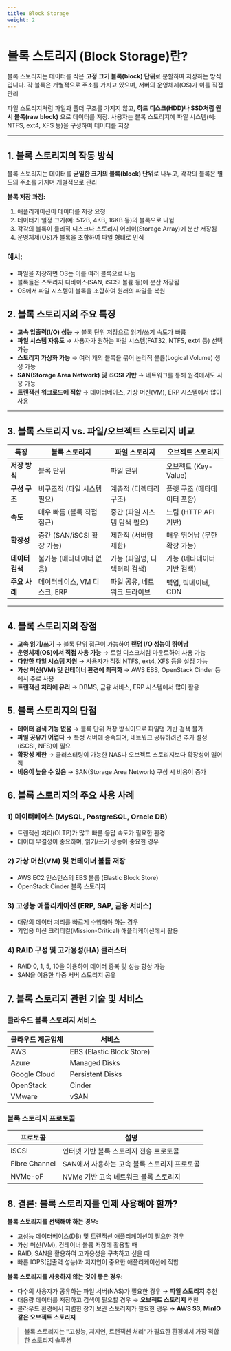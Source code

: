```yaml
---
title: Block Storage
weight: 2
---
```

# **블록 스토리지 (Block Storage)란?**  
블록 스토리지는 데이터를 작은 **고정 크기 블록(block) 단위**로 분할하여 저장하는 방식입니다. 각 블록은 개별적으로 주소를 가지고 있으며, 서버의 운영체제(OS)가 이를 직접 관리

파일 스토리지처럼 파일과 폴더 구조를 가지지 않고, **하드 디스크(HDD)나 SSD처럼 원시 블록(raw block)** 으로 데이터를 저장. 사용자는 블록 스토리지에 파일 시스템(예: NTFS, ext4, XFS 등)을 구성하여 데이터를 저장

---

## **1. 블록 스토리지의 작동 방식**  
블록 스토리지는 데이터를 **균일한 크기의 블록(block) 단위**로 나누고, 각각의 블록은 별도의 주소를 가지며 개별적으로 관리

**블록 저장 과정:**  
1. 애플리케이션이 데이터를 저장 요청  
2. 데이터가 일정 크기(예: 512B, 4KB, 16KB 등)의 블록으로 나뉨  
3. 각각의 블록이 물리적 디스크나 스토리지 어레이(Storage Array)에 분산 저장됨  
4. 운영체제(OS)가 블록을 조합하여 파일 형태로 인식  

### 예시:
- 파일을 저장하면 OS는 이를 여러 블록으로 나눔  
- 블록들은 스토리지 디바이스(SAN, iSCSI 볼륨 등)에 분산 저장됨  
- OS에서 파일 시스템이 블록을 조합하여 원래의 파일을 복원  

## **2. 블록 스토리지의 주요 특징**  
- **고속 입출력(I/O) 성능** → 블록 단위 저장으로 읽기/쓰기 속도가 빠름  
- **파일 시스템 자유도** → 사용자가 원하는 파일 시스템(FAT32, NTFS, ext4 등) 선택 가능  
- **스토리지 가상화 가능** → 여러 개의 블록을 묶어 논리적 볼륨(Logical Volume) 생성 가능  
- **SAN(Storage Area Network) 및 iSCSI 기반** → 네트워크를 통해 원격에서도 사용 가능  
- **트랜잭션 워크로드에 적합** → 데이터베이스, 가상 머신(VM), ERP 시스템에서 많이 사용  

---

## **3. 블록 스토리지 vs. 파일/오브젝트 스토리지 비교**
| **특징**         | **블록 스토리지** | **파일 스토리지** | **오브젝트 스토리지** |
|-----------------|----------------|----------------|----------------|
| **저장 방식**  | 블록 단위 | 파일 단위 | 오브젝트 (Key-Value) |
| **구성 구조**  | 비구조적 (파일 시스템 필요) | 계층적 (디렉터리 구조) | 플랫 구조 (메타데이터 포함) |
| **속도** | 매우 빠름 (블록 직접 접근) | 중간 (파일 시스템 탐색 필요) | 느림 (HTTP API 기반) |
| **확장성** | 중간 (SAN/iSCSI 확장 가능) | 제한적 (서버당 제한) | 매우 뛰어남 (무한 확장 가능) |
| **데이터 검색** | 불가능 (메타데이터 없음) | 가능 (파일명, 디렉터리 검색) | 가능 (메타데이터 기반 검색) |
| **주요 사례** | 데이터베이스, VM 디스크, ERP | 파일 공유, 네트워크 드라이브 | 백업, 빅데이터, CDN |

---

## **4. 블록 스토리지의 장점**
- **고속 읽기/쓰기** → 블록 단위 접근이 가능하여 **랜덤 I/O 성능이 뛰어남**  
- **운영체제(OS)에서 직접 사용 가능** → 로컬 디스크처럼 마운트하여 사용 가능  
- **다양한 파일 시스템 지원** → 사용자가 직접 NTFS, ext4, XFS 등을 설정 가능  
- **가상 머신(VM) 및 컨테이너 환경에 최적화** → AWS EBS, OpenStack Cinder 등에서 주로 사용  
- **트랜잭션 처리에 유리** → DBMS, 금융 서비스, ERP 시스템에서 많이 활용  

## **5. 블록 스토리지의 단점**
- **데이터 검색 기능 없음** → 블록 단위 저장 방식이므로 파일명 기반 검색 불가  
- **파일 공유가 어렵다** → 특정 서버에 종속되며, 네트워크 공유하려면 추가 설정(iSCSI, NFS)이 필요  
- **확장성 제한** → 클러스터링이 가능한 NAS나 오브젝트 스토리지보다 확장성이 떨어짐  
- **비용이 높을 수 있음** → SAN(Storage Area Network) 구성 시 비용이 증가  

## 6. 블록 스토리지의 주요 사용 사례
### 1) 데이터베이스 (MySQL, PostgreSQL, Oracle DB)
- 트랜잭션 처리(OLTP)가 많고 빠른 응답 속도가 필요한 환경  
- 데이터 무결성이 중요하며, 읽기/쓰기 성능이 중요한 경우  

### 2) 가상 머신(VM) 및 컨테이너 볼륨 저장
- AWS EC2 인스턴스의 EBS 볼륨 (Elastic Block Store)  
- OpenStack Cinder 블록 스토리지  

### 3) 고성능 애플리케이션 (ERP, SAP, 금융 서비스)
- 대량의 데이터 처리를 빠르게 수행해야 하는 경우  
- 기업용 미션 크리티컬(Mission-Critical) 애플리케이션에서 활용  

### 4) RAID 구성 및 고가용성(HA) 클러스터
- RAID 0, 1, 5, 10을 이용하여 데이터 중복 및 성능 향상 가능  
- SAN을 이용한 다중 서버 스토리지 공유  

## 7. 블록 스토리지 관련 기술 및 서비스
### **클라우드 블록 스토리지 서비스**
| **클라우드 제공업체** | **서비스** |
|----------------|-------------|
| AWS | EBS (Elastic Block Store) |
| Azure | Managed Disks |
| Google Cloud | Persistent Disks |
| OpenStack | Cinder |
| VMware | vSAN |

### **블록 스토리지 프로토콜**
| **프로토콜** | **설명** |
|-------------|------------------------------------|
| iSCSI | 인터넷 기반 블록 스토리지 전송 프로토콜 |
| Fibre Channel | SAN에서 사용하는 고속 블록 스토리지 프로토콜 |
| NVMe-oF | NVMe 기반 고속 네트워크 블록 스토리지 |


## **8. 결론: 블록 스토리지를 언제 사용해야 할까?**
**블록 스토리지를 선택해야 하는 경우:**  
- 고성능 데이터베이스(DB) 및 트랜잭션 애플리케이션이 필요한 경우  
- 가상 머신(VM), 컨테이너 볼륨 저장에 활용할 때  
- RAID, SAN을 활용하여 고가용성을 구축하고 싶을 때  
- 빠른 IOPS(입출력 성능)과 저지연이 중요한 애플리케이션에 적합  

**블록 스토리지를 사용하지 않는 것이 좋은 경우:**  
- 다수의 사용자가 공유하는 파일 서버(NAS)가 필요한 경우 → **파일 스토리지** 추천  
- 대용량 데이터를 저장하고 검색이 필요할 경우 → **오브젝트 스토리지** 추천  
- 클라우드 환경에서 저렴한 장기 보관 스토리지가 필요한 경우 → **AWS S3, MinIO 같은 오브젝트 스토리지**  

> **블록 스토리지는 "고성능, 저지연, 트랜잭션 처리"가 필요한 환경에서 가장 적합한 스토리지 솔루션**